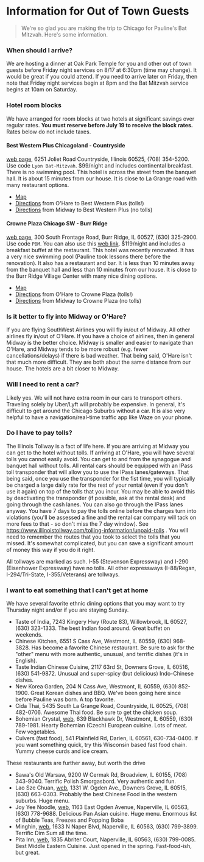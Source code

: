 # Information for Out of Town Guests

> We're so glad you are making the trip to Chicago for Pauline's Bat Mitzvah. Here's some information.


### When should I arrive?
We are hosting a dinner at Oak Park Temple for you and other out of town guests before Friday night services on 8/17 at 6:30pm (time may change). It would be great if you could attend. If you need to arrive later on Friday, then note that Friday night services begin at 8pm and the Bat Mitzvah service begins at 10am on Saturday.

### Hotel room blocks
We have arranged for room blocks at two hotels at significant savings over regular rates. **You must reserve before July 19 to receive the block rates.** Rates below do not include taxes.

#### Best Western Plus Chicagoland - Countryside

[web page](https://www.bestwestern.com/en_US/book/hotels-in-countryside/best-western-plus-chicagoland-countryside/propertyCode.14182.html), 6251 Joliet Road Countryside, Illinois 60525, (708) 354-5200. Use code `Lyon Bat-Mitzvah`. $99/night and includes continental breakfast. There is no swimming pool. This hotel is across the street from the banquet hall. It is about 15 minutes from our house. It is close to La Grange road with many restaurant options. 

- [Map](https://www.google.com/maps/place/Best+Western+Plus+Chicagoland+-+Countryside/@41.777758,-87.8752019,17z/data=!3m1!4b1!4m7!3m6!1s0x880e4835b8d4f883:0x5e6eedb10146be0b!5m1!1s2018-07-01!8m2!3d41.777754!4d-87.8730132)
- [Directions](https://www.google.com/maps/dir/O'Hare+International+Airport,+W+O'Hare+Ave,+Chicago,+IL/Best+Western+Plus+Chicagoland+-+Countryside,+6251+Joliet+Rd,+Countryside,+IL+60525/@41.8719334,-88.0591962,11z/data=!3m1!4b1!4m14!4m13!1m5!1m1!1s0x880fb4276a7762f3:0x511747070259ad4b!2m2!1d-87.9073214!2d41.9741625!1m5!1m1!1s0x880e4835b8d4f883:0x5e6eedb10146be0b!2m2!1d-87.8730132!2d41.777754!3e0) from O'Hare to Best Western Plus (tolls!)
- [Directions](https://www.google.com/maps/dir/Chicago+Midway+International+Airport,+South+Cicero+Avenue,+Chicago,+IL/Best+Western+Plus+Chicagoland+-+Countryside,+6251+Joliet+Rd,+Countryside,+IL+60525/@41.7902507,-87.8421336,13z/data=!3m1!4b1!4m14!4m13!1m5!1m1!1s0x880e310601aa4385:0x968a60d78f2950a5!2m2!1d-87.7521884!2d41.7867759!1m5!1m1!1s0x880e4835b8d4f883:0x5e6eedb10146be0b!2m2!1d-87.8730132!2d41.777754!3e0) from Midway to Best Western Plus (no tolls)

#### Crowne Plaza Chicago SW - Burr Ridge
  
[web page](https://www.cpchicagosw.com), 300 South Frontage Road, Burr Ridge, IL 60527, (630) 325-2900. Use code `PBM`. You can also use this [web link](https://www.crowneplaza.com/redirect?path=hd&brandCode=CP&localeCode=en&regionCode=1&hotelCode=CHIBU&_PMID=99801505&GPC=PBM&viewfullsite=true). $119/night and includes a breakfast buffet at the restaurant. This hotel was recently renovated. It has a very nice swimming pool (Pauline took lessons there before the renovation). It also has a restaurant and bar. It is less than 10 minutes away from the banquet hall and less than 10 minutes from our house. It is close to the Burr Ridge Village Center with many nice dining options. 

- [Map](https://www.google.com/maps/place/Crowne+Plaza+Chicago+SW+-+Burr+Ridge/@41.7534649,-87.9237189,17z/data=!3m1!4b1!4m7!3m6!1s0x880e48babe2fc1f3:0x5e66b2dbb4a574e3!5m1!1s2018-07-01!8m2!3d41.7534609!4d-87.9215302)
- [Directions](https://www.google.com/maps/dir/O'Hare+International+Airport,+W+O'Hare+Ave,+Chicago,+IL/Crowne+Plaza+Chicago+SW+-+Burr+Ridge,+S+Frontage+Road,+Burr+Ridge,+IL/@41.864634,-88.0591962,11z/data=!3m1!4b1!4m14!4m13!1m5!1m1!1s0x880fb4276a7762f3:0x511747070259ad4b!2m2!1d-87.9073214!2d41.9741625!1m5!1m1!1s0x880e48babe2fc1f3:0x5e66b2dbb4a574e3!2m2!1d-87.9215302!2d41.7534609!3e0) from O'Hare to Crowne Plaza (tolls!)
- [Directions](https://www.google.com/maps/dir/Chicago+Midway+International+Airport,+South+Cicero+Avenue,+Chicago,+IL/Crowne+Plaza+Chicago+SW+-+Burr+Ridge,+S+Frontage+Road,+Burr+Ridge,+IL/@41.7817191,-87.9014125,12z/data=!3m1!4b1!4m14!4m13!1m5!1m1!1s0x880e310601aa4385:0x968a60d78f2950a5!2m2!1d-87.7521884!2d41.7867759!1m5!1m1!1s0x880e48babe2fc1f3:0x5e66b2dbb4a574e3!2m2!1d-87.9215302!2d41.7534609!3e0) from Midway to Crowne Plaza (no tolls)

### Is it better to fly into Midway or O'Hare?
If you are flying SouthWest Airlines you will fly in/out of Midway. All other airlines fly in/out of O'Hare. If you have a choice of airlines, then in general Midway is the better choice. Midway is smaller and easier to navigate than O'Hare, and Midway tends to be more robust (e.g. fewer cancellations/delays) if there is bad weather. That being said, O'Hare isn't that much more difficult. They are both about the same distance from our house. The hotels are a bit closer to Midway.

### Will I need to rent a car?
Likely yes. We will not have extra room in our cars to transport others. Traveling solely by Uber/Lyft will probably be expensive. In general, it's difficult to get around the Chicago Suburbs without a car. It is also very helpful to have a navigation/real-time traffic app like Waze on your phone.

### Do I have to pay tolls?
The Illinois Tollway is a fact of life here. If you are arriving at Midway you can get to the hotel without tolls. If arriving at O'Hare, you will have several tolls you cannot easily avoid. You can get to and from the synagogue and banquet hall without tolls. All rental cars should be equipped with an IPass toll transponder that will allow you to use the IPass lanes/gateways. That being said, once you use the transponder for the fist time, you will typically be charged a large daily rate for the rest of your rental (even if you don't use it again) on top of the tolls that you incur. You may be able to avoid this by deactivating the transponder (if possible, ask at the rental desk) and going through the cash lanes. You can also go through the IPass lanes anyway. You have 7 days to pay the tolls online before the charges turn into  violations (you'll be assessed a fine and the rental car company will tack on more fees to that - so don't miss the 7 day window). See https://www.illinoistollway.com/tolling-information/unpaid-tolls . You will need to remember the routes that you took to select the tolls that you missed. It's somewhat complicated, but you can save a significant amount of money this way if you do it right. 

All tollways are marked as such. I-55 (Stevenson Expressway) and I-290 (Eisenhower Expressway) have no tolls. All other expressways (I-88/Regan, I-294/Tri-State, I-355/Veterans) are tollways.

### I want to eat something that I can't get at home
We have several favorite ethnic dining options that you may want to try Thursday night and/or if you are staying Sunday.

  - Taste of India, 7243 Kingery Hwy (Route 83), Willowbrook, IL 60527, (630) 323-1333. The best Indian food around. Great buffet on weekends. 
  - Chinese Kitchen, 6551 S Cass Ave, Westmont, IL 60559, (630) 968-3828. Has become a favorite Chinese restaurant. Be sure to ask for the "other" menu with more authentic, unusual, and terrific dishes (it's in English).
  - Taste Indian Chinese Cuisine,  2117 63rd St, Downers Grove, IL 60516, (630) 541-9872. Unusual and super-spicy (but delicious) Indo-Chinese dishes.
  - New Korea Garden, 204 N Cass Ave, Westmont, IL 60559, (630) 852-1900. Great Korean dishes and BBQ. We've been going here since before Pauline was born. A top favorite. 
  - Cida Thai, 5435 South La Grange Road, Countryside, IL 60525, (708) 482-0706. Awesome Thai food. Be sure to get the chicken soup.
  - Bohemian Crystal, [web](http://www.bohemiancrystal.net), 639 Blackhawk Dr, Westmont, IL 60559, (630) 789-1981. Hearty  Bohemian (Czech) European cuisine. Lots of meat. Few vegetables.
  - Culvers (fast food), 541 Plainfield Rd, Darien, IL 60561, 630-734-0400. If you want something quick, try this Wisconsin based fast food chain. Yummy cheese curds and ice cream.

These restaurants are further away, but worth the drive
  - Sawa's Old Warsaw, 9200 W Cermak Rd, Broadview, IL 60155, (708) 343-9040. Terrific Polish Smorgasbord. Very authentic and fun.
  - Lao Sze Chuan, [web](https://www.laoszechuanusa.com/lsc-downer-s-grove), 1331 W. Ogden Ave., Downers Grove, IL 60515, (630) 663-0303. Probably the best Chinese Food in the western suburbs. Huge menu.
  - Joy Yee Noodle, [web](https://joyyee.com), 1163 East Ogden Avenue, Naperville, IL 60563, (630) 778-9688. Delicious Pan Asian cuisine. Huge menu. Enormous list of Bubble Teas, Freezes and Popping Boba
  - Minghin, [web](https://www.minghincuisine.com), 1633 N Naper Blvd, Naperville, IL 60563, (630) 799-3899. Terrific Dim Sum all the time. 
  - Pita Inn, [web](http://www.pita-inn.com), 1835 Abriter Court, Naperville, IL 60563,  (630) 799-0085. Best Middle Eastern Cuisine. Just opened in the spring. Fast-food-ish, but great.

